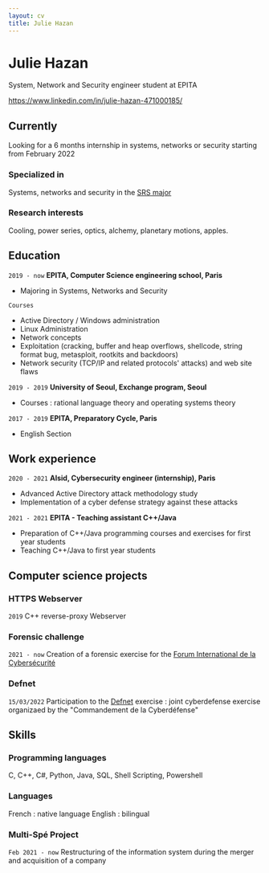 ```yaml
---
layout: cv
title: Julie Hazan
---
```

# Julie Hazan
System, Network and Security engineer student at EPITA

<div id="webaddress">
<a href="linkedin">https://www.linkedin.com/in/julie-hazan-471000185/</a>
</div>


## Currently

Looking for a 6 months internship in systems, networks or security starting from February 2022

### Specialized in

Systems, networks and security in the [SRS major](https://srs.epita.fr/)


### Research interests

Cooling, power series, optics, alchemy, planetary motions, apples.


## Education

`2019 - now`
__EPITA, Computer Science engineering school, Paris__

- Majoring in Systems, Networks and Security

`Courses`
- Active Directory / Windows administration
- Linux Administration
- Network concepts
- Exploitation (cracking, buffer and heap overflows, shellcode, string format bug, metasploit, rootkits and backdoors)
- Network security (TCP/IP and related protocols' attacks) and web site flaws


`2019 - 2019`
__University of Seoul, Exchange program, Seoul__

- Courses : rational language theory and operating systems theory


`2017 - 2019`
__EPITA, Preparatory Cycle, Paris__

- English Section


## Work experience

`2020 - 2021`
__Alsid, Cybersecurity engineer (internship), Paris__

- Advanced Active Directory attack methodology study
- Implementation of a cyber defense strategy against these attacks


`2021 - 2021`
__EPITA - Teaching assistant C++/Java__

- Preparation of C++/Java programming courses and exercises for first year students
- Teaching C++/Java to first year students


## Computer science projects

### HTTPS Webserver

`2019`
C++ reverse-proxy Webserver


### Forensic challenge

`2021 - now`
Creation of a forensic exercise for the [Forum International de la Cybersécurité](https://www.forum-fic.com/accueil.htm)


### Defnet
`15/03/2022`
Participation to the [Defnet](https://www.defense.gouv.fr/marine/actu-marine/exercice-defnet-2021) exercise : joint cyberdefense exercise organizaed by the "Commandement de la Cyberdéfense"


## Skills

### Programming languages

C, C++, C#, Python, Java, SQL, Shell Scripting, Powershell

### Languages

French : native language
English : bilingual


### Multi-Spé Project
`Feb 2021 - now`
Restructuring of the information system during the merger and acquisition of a company

